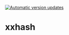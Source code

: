 [![Automatic version updates](https://github.com/ZOSOpenTools/xxhashport/actions/workflows/bump.yml/badge.svg)](https://github.com/ZOSOpenTools/xxhashport/actions/workflows/bump.yml)

# xxhash

